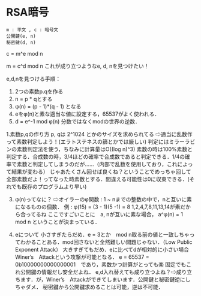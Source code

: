 # RSA暗号
```
m : 平文 , c : 暗号文
公開鍵(e, n)
秘密鍵(d, n)
```
c = m^e mod n

m = c^d mod n
これが成り立つようなe, d, nを見つけたい！

e,d,nを見つける手順：
1. 2つの素数p.qを作る
2. n = p * qとする
3. φ(n) = (p - 1)*(q - 1) となる
4. eをφ(n)と素な適当な値に設定する，65537がよく使われる．
5. d = e^-1 mod φ(n) 分数ではなくmodの世界の逆数．

1.素数p,qの作り方
p, qは 2^1024 とかのサイズを求められてる
⇨適当に乱数作って素数判定しよう！(エラトステネスの篩とかでは厳しい)
判定にはミラーラビンの素数判定法を使う，ちなみに計算量はO((log n)^3) 
素数の時は100%素数と判定する．合成数の時，3/4ほどの確率で合成数であると判定できる．1/4の確率で素数と判定してしまうのだが......（内部で乱数を使用しており，これによって結果が変わる）
じゃあたくさん回せば良くね？ということでめっちゃ回して全部素数だよ！ってなった時素数とする．間違える可能性は0に収束できる．(それでも既存のプログラムより早い)

3. φ(n)ってなに？
⇨オイラーのφ関数 : 1 ~ nまでの整数の中で，nと互いに素になるものの個数．
例 : φ(15) = (3 - 1)(5 -1) = 8
1,2,4,7,8,11,13,14が素だから合ってるね
ここですごいことに　a, nが互いに素な場合， a^φ(n) = 1 mod n ということが決まっている．

4. eについて
小さすぎたらだめ．e = 3とか　mod n取る前の値と一致しちゃってわかることある．mod回さないと全然難しい問題じゃない．（Low Public Exponent Attack）
大きすぎてもだめ．eに比べてdが相対的に小さい場合　Winer’s　Attackという攻撃が可能となる．
e = 65537 = 0b10000000000000001　であり，素数かつ計算がとっても楽
固定でもこれ公開鍵の情報だし安全だよね．
e,d入れ替えても成り立つよね？⇨成り立ちます．が，Winer’s　Attackができてしまいます．公開鍵と秘密鍵逆にしちゃダメ．
秘密鍵から公開鍵求めることは可能，逆は不可能．
